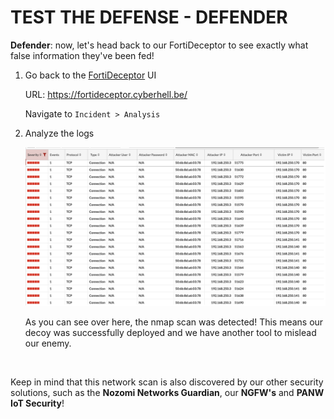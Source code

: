 # TEST THE DEFENSE - DEFENDER

**Defender**: now, let's head back to our FortiDeceptor to see exactly what false information they've been fed!

1.	Go back to the [FortiDeceptor](https://fortideceptor.cyberhell.be/) UI

    URL: https://fortideceptor.cyberhell.be/

    Navigate to `Incident > Analysis`

1.	Analyze the logs


    ![image](../../images/deceptor_analysis_full.png)


    As you can see over here, the nmap scan was detected! This means our decoy was successfully deployed and we have another tool to mislead our enemy.

<br>
<div class="purple">

Keep in mind that this network scan is also discovered by our other security solutions, such as the **Nozomi Networks Guardian**, our **NGFW's** and **PANW IoT Security**!
</div>

